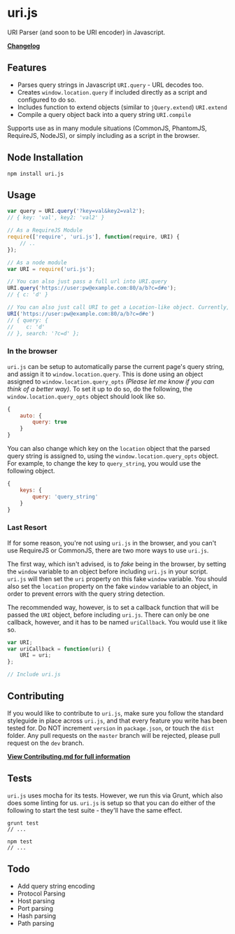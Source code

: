 uri.js
======

URI Parser (and soon to be URI encoder) in Javascript.

**[Changelog](Changelog.md)**

## Features

 - Parses query strings in Javascript `URI.query` - URL decodes too.
 - Creates `window.location.query` if included directly as a script and configured to do so.
 - Includes function to extend objects (similar to `jQuery.extend`) `URI.extend`
 - Compile a query object back into a query string `URI.compile`

Supports use as in many module situations (CommonJS, PhantomJS, RequireJS, NodeJS), or simply including as a script in the browser.

## Node Installation

`npm install uri.js`

## Usage

```js
var query = URI.query('?key=val&key2=val2');
// { key: 'val', key2: 'val2' }

// As a RequireJS Module
require(['require', 'uri.js'], function(require, URI) {
    // ..
});

// As a node module
var URI = require('uri.js');

// You can also just pass a full url into URI.query
URI.query('https://user:pw@example.com:80/a/b?c=d#e');
// { c: 'd' }

// You can also just call URI to get a Location-like object. Currently, only supports parsing the query.
URI('https://user:pw@example.com:80/a/b?c=d#e')
// { query: {
//    c: 'd'
// }, search: '?c=d' };
```

### In the browser

`uri.js` can be setup to automatically parse the current page's query string, and assign it to `window.location.query`. This is done using an object assigned to `window.location.query_opts` *(Please let me know if you can think of a better way)*. To set it up to do so, do the following, the `window.location.query_opts` object should look like so.

```js
{
    auto: {
        query: true
    }
}
```

You can also change which key on the `location` object that the parsed query string is assigned to, using the `window.location.query_opts` object. For example, to change the key to `query_string`, you would use the following object.

```js
{
    keys: {
        query: 'query_string'
    }
}
```

### Last Resort

If for some reason, you're not using `uri.js` in the browser, and you can't use RequireJS or CommonJS, there are two more ways to use `uri.js`.

The first way, which isn't advised, is to *fake* being in the browser, by setting the `window` variable to an object before including `uri.js` in your script. `uri.js` will then set the `uri` property on this fake `window` variable. You should also set the `location` property on the fake `window` variable to an object, in order to prevent errors with the query string detection.

The recommended way, however, is to set a callback function that will be passed the `URI` object, before including `uri.js`. There can only be one callback, however, and it has to be named `uriCallback`. You would use it like so.

```js
var URI;
var uriCallback = function(uri) {
    URI = uri;
};

// Include uri.js
```
## Contributing

If you would like to contribute to `uri.js`, make sure you follow the standard styleguide in place across `uri.js`, and that every feature you write has been tested for. Do NOT increment `version` in `package.json`, or touch the `dist` folder. Any pull requests on the `master` branch will be rejected, please pull request on the `dev` branch.

**[View Contributing.md for full information](Contributing.md)**

## Tests

`uri.js` uses mocha for its tests. However, we run this via Grunt, which also does some linting for us. `uri.js` is setup so that you can do either of the following to start the test suite - they'll have the same effect.

```
grunt test
// ...

npm test
// ...
```

## Todo

 - Add query string encoding
 - Protocol Parsing
 - Host parsing
 - Port parsing
 - Hash parsing
 - Path parsing
